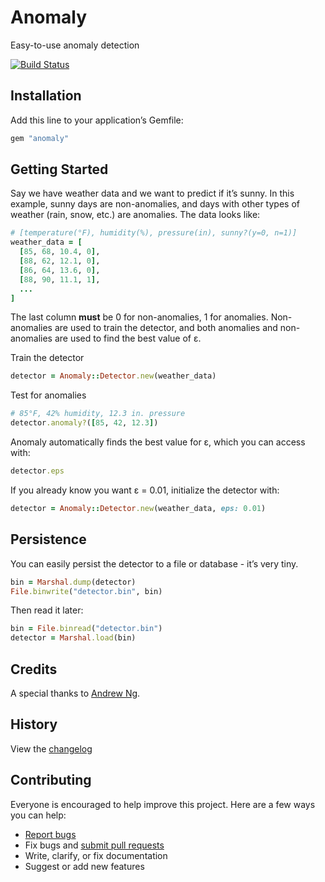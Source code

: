 # Anomaly

Easy-to-use anomaly detection

[![Build Status](https://travis-ci.org/ankane/anomaly.svg?branch=master)](https://travis-ci.org/ankane/anomaly)

## Installation

Add this line to your application’s Gemfile:

```ruby
gem "anomaly"
```

## Getting Started

Say we have weather data and we want to predict if it’s sunny. In this example, sunny days are non-anomalies, and days with other types of weather (rain, snow, etc.) are anomalies. The data looks like:

```ruby
# [temperature(°F), humidity(%), pressure(in), sunny?(y=0, n=1)]
weather_data = [
  [85, 68, 10.4, 0],
  [88, 62, 12.1, 0],
  [86, 64, 13.6, 0],
  [88, 90, 11.1, 1],
  ...
]
```

The last column **must** be 0 for non-anomalies, 1 for anomalies. Non-anomalies are used to train the detector, and both anomalies and non-anomalies are used to find the best value of ε.

Train the detector

```ruby
detector = Anomaly::Detector.new(weather_data)
```

Test for anomalies

```ruby
# 85°F, 42% humidity, 12.3 in. pressure
detector.anomaly?([85, 42, 12.3])
```

Anomaly automatically finds the best value for ε, which you can access with:

```ruby
detector.eps
```

If you already know you want ε = 0.01, initialize the detector with:

```ruby
detector = Anomaly::Detector.new(weather_data, eps: 0.01)
```

## Persistence

You can easily persist the detector to a file or database - it’s very tiny.

```ruby
bin = Marshal.dump(detector)
File.binwrite("detector.bin", bin)
```

Then read it later:

```ruby
bin = File.binread("detector.bin")
detector = Marshal.load(bin)
```

## Credits

A special thanks to [Andrew Ng](https://www.coursera.org/learn/machine-learning).

## History

View the [changelog](https://github.com/ankane/anomaly/blob/master/CHANGELOG.md)

## Contributing

Everyone is encouraged to help improve this project. Here are a few ways you can help:

- [Report bugs](https://github.com/ankane/anomaly/issues)
- Fix bugs and [submit pull requests](https://github.com/ankane/anomaly/pulls)
- Write, clarify, or fix documentation
- Suggest or add new features
